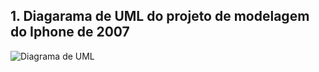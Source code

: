 ## 1. Diagarama de UML do projeto de modelagem do Iphone de 2007

![Diagrama de UML](https://imgur.com/a/lfPsGBT.png)
